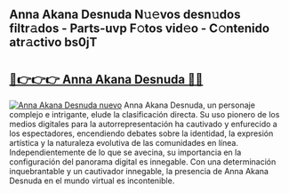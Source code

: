 ## Anna Akana Desnuda N𝚞𝚎vos desn𝚞dos filtr𝚊dos - Parts-uvp F𝚘tos vid𝚎o - C𝚘ntenido atr𝚊ctivo bs0jT

# <h2><a href="http://mb2gv6s.tromn.icu/?c=Anna+Akana+Desnuda">🔗👉👉👉 Anna Akana Desnuda 🔗🔗</a></h2>

[![Anna Akana Desnuda nuevo](https://i.imgur.com/pEAQMta.gif)](http://mb2gv6s.tromn.icu/?c=Anna+Akana+Desnuda)
Anna Akana Desnuda, un personaje complejo e intrigante, elude la clasificación directa. Su uso pionero de los medios digitales para la autorrepresentación ha cautivado y enfurecido a los espectadores, encendiendo debates sobre la identidad, la expresión artística y la naturaleza evolutiva de las comunidades en línea. Independientemente de lo que se avecina, su importancia en la configuración del panorama digital es innegable. Con una determinación inquebrantable y un cautivador innegable, la presencia de Anna Akana Desnuda en el mundo virtual es incontenible.
